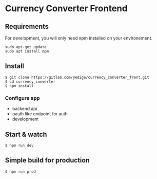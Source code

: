 # Currency Converter Frontend

## Requirements

For development, you will only need npm installed on your environement.

    sudo apt-get update
    sudo apt install npm

## Install

    $ git clone https://gitlab.com/yedige/currency_converter_front.git
    $ cd currency_converter
    $ npm install

### Configure app

- backend api
- oauth like endpoint for auth
- development

## Start & watch

    $ npm run dev 

## Simple build for production

    $ npm run prod
